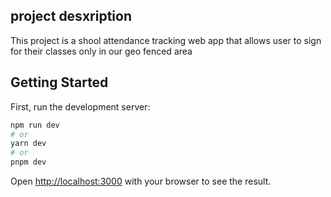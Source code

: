 ## project desxription

This project is a shool attendance tracking web app that allows user to sign for their classes only in our geo fenced area

## Getting Started

First, run the development server:

```bash
npm run dev
# or
yarn dev
# or
pnpm dev
```

Open [http://localhost:3000](http://localhost:3000) with your browser to see the result.
